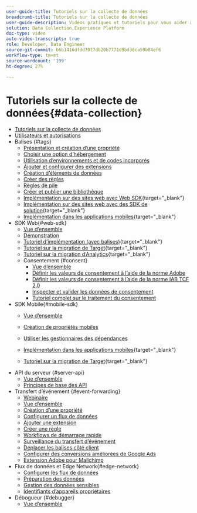 ```yaml
---
user-guide-title: Tutoriels sur la collecte de données
breadcrumb-title: Tutoriels sur la collecte de données
user-guide-description: Vidéos pratiques et tutoriels pour vous aider à utiliser efficacement la collecte de données dans Experience Platform.
solution: Data Collection,Experience Platform
doc-type: video
auto-video-transcripts: true
role: Developer, Data Engineer
source-git-commit: b6b1416dfdd7077db20b7771d9bd36ca59b84ef6
workflow-type: tm+mt
source-wordcount: '199'
ht-degree: 27%

---
```



# Tutoriels sur la collecte de données{#data-collection}

+ [Tutoriels sur la collecte de données](overview.md)
+ [Utilisateurs et autorisations](admin/users-and-permissions.md)
+ Balises {#tags}
   + [Présentation et création d’une propriété](tags/create-a-property.md)
   + [Choisir une option d’hébergement](tags/choose-a-hosting-option.md)
   + [Utilisation d’environnements et de codes incorporés](tags/use-environments-and-embed-codes.md)
   + [Ajouter et configurer des extensions](tags/add-and-configure-extensions.md)
   + [Création d’éléments de données](tags/create-data-elements.md)
   + [Créer des règles](tags/build-rules.md)
   + [Règles de pile](tags/stack-rules.md)
   + [Créer et publier une bibliothèque](tags/build-and-publish-a-library.md)
   + [Implémentation sur des sites web avec Web SDK](https://experienceleague.adobe.com/fr/docs/platform-learn/implement-web-sdk/overview){target="_blank"}
   + [Implémentation sur des sites web avec des SDK de solution](https://experienceleague.adobe.com/docs/platform-learn/implement-in-websites/overview.html?lang=fr){target="_blank"}
   + [Implémentation dans les applications mobiles](https://experienceleague.adobe.com/fr/docs/platform-learn/implement-mobile-sdk/overview){target="_blank"}
+ SDK Web{#web-sdk}
   + [Vue d’ensemble](web-sdk/overview.md)
   + [Démonstration](web-sdk/demo.md)
   + [Tutoriel d’implémentation (avec balises)](https://experienceleague.adobe.com/fr/docs/platform-learn/implement-web-sdk/overview){target="_blank"}
   + [ Tutoriel sur la migration de Target](https://experienceleague.adobe.com/fr/docs/platform-learn/migrate-target-to-websdk/introduction){target="_blank"}
   + [ Tutoriel sur la migration d’Analytics](https://experienceleague.adobe.com/fr/docs/platform-learn/migrate-analytics-to-websdk/migration-to-websdk-overview){target="_blank"}
   + Consentement {#consent}
      + [Vue d’ensemble](web-sdk/consent/overview.md)
      + [Définir les valeurs de consentement à l’aide de la norme Adobe](web-sdk/consent/set-consent-adobe.md)
      + [Définir les valeurs de consentement à l’aide de la norme IAB TCF 2.0](web-sdk/consent/set-consent-iab.md)
      + [Inspecter et valider les données de consentement](web-sdk/consent/inspect.md)
      + [Tutoriel complet sur le traitement du consentement](web-sdk/consent/tutorial.md)
+ SDK Mobile{#mobile-sdk}
   + [Vue d’ensemble](mobile-sdk/overview.md)
   + [Création de propriétés mobiles](mobile-sdk/create-mobile-properties.md)
   + [Utiliser les gestionnaires des dépendances](mobile-sdk/use-dependency-managers.md)
   + [Implémentation dans les applications mobiles](https://experienceleague.adobe.com/fr/docs/platform-learn/implement-mobile-sdk/overview){target="_blank"}

   + [ Tutoriel sur la migration de Target](https://experienceleague.adobe.com/fr/docs/platform-learn/migrate-target-to-mobile-sdk-decisioning/overview){target="_blank"}
+ API du serveur {#server-api}
   + [Vue d’ensemble](server-api/overview.md)
   + [Principes de base des API](server-api/introduction.md)
+ Transfert d’événement {#event-forwarding}
   + [Webinaire](event-forwarding/webinar.md)
   + [Vue d’ensemble](event-forwarding/overview.md)
   + [Création d’une propriété](event-forwarding/create-a-property.md)
   + [Configurer un flux de données](event-forwarding/set-up-a-datastream.md)
   + [Ajouter une extension](event-forwarding/add-an-extension.md)
   + [Créer une règle](event-forwarding/create-a-rule.md)
   + [Workflows de démarrage rapide](event-forwarding/quick-start-workflows.md)
   + [Surveillance du transfert d’événement](event-forwarding/monitor.md)
   + [Déplacer les balises côté client](event-forwarding/consider-moving-tags.md)
   + [Configurer des conversions améliorées de Google Ads](event-forwarding/set-up-google-ads-enhanced-conversions.md)
   + [Extension Adobe pour Mailchimp](event-forwarding/adobe-extension-for-mailchimp.md)
+ Flux de données et Edge Network{#edge-network}
   + [Configurer les flux de données](edge/configure-datastreams.md)
   + [Préparation des données](edge/data-prep.md)
   + [Gestion des données sensibles](edge/manage-sensitive-data-in-datastreams.md)
   + [Identifiants d’appareils propriétaires](edge/generate-first-party-device-ids.md)
+ Débogueur {#debugger}
   + [Vue d’ensemble](debugger/overview.md)
